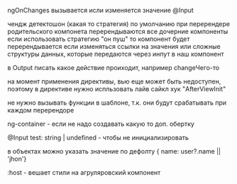 ngOnChanges вызывается исли изменяется значение @Input

чендж детектошон (какая то стратегия) по умолчанию при перерендере родительского компонета перерендываются все дочерние компоненты
если использовать стратегию "он пуш" то компонент будет перерендывается если изменяться ссылки на значения или сложные структуры данных, которые передаются через инпут в наш компонент


в Output писать какое действие проиходит, например changeЧего-то

на момент применения директивы, вью еще может быть недоступен, поэтому в директиве нужно
испльзовать лайв сайкл хук "AfterViewInit"

не нужно вызывать функции в шаблоне, т.к. они будут срабатывать при каждом перерендоре

ng-container - если не надо создавать какую то доп. обертку

@Input test: string | undefined - чтобы не инициализировать

в объектах можно указать значение по  дефолту
{ name: user?.name || 'jhon'}


:host - вешает стили на агруляровский компонент

